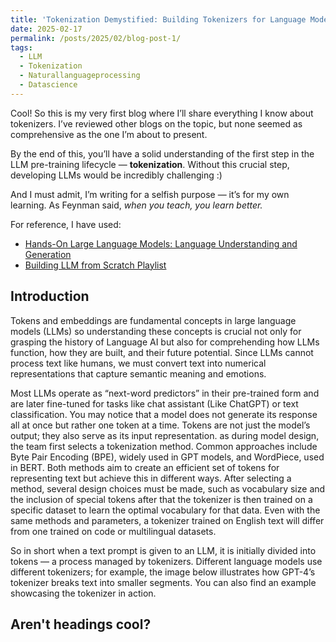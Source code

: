 ```yaml
---
title: 'Tokenization Demystified: Building Tokenizers for Language Models'
date: 2025-02-17
permalink: /posts/2025/02/blog-post-1/
tags:
  - LLM
  - Tokenization
  - Naturallanguageprocessing
  - Datascience
--- 
```


Cool! So this is my very first blog where I’ll share everything I know about tokenizers. I’ve reviewed other blogs on the topic, but none seemed as comprehensive as the one I’m about to present.  

By the end of this, you’ll have a solid understanding of the first step in the LLM pre-training lifecycle — **tokenization**. Without this crucial step, developing LLMs would be incredibly challenging :)  

And I must admit, I’m writing for a selfish purpose — it’s for my own learning. As Feynman said, *when you teach, you learn better.*  

For reference, I have used:  
- [Hands-On Large Language Models: Language Understanding and Generation](https://www.amazon.in/Hands-Large-Language-Models-Understanding/dp/1098150961)  
- [Building LLM from Scratch Playlist](https://youtube.com/playlist?list=PLPTV0NXA_ZSgsLAr8YCgCwhPIJNNtexWu&si=R4L7305IMJRb73vl)  


## Introduction
Tokens and embeddings are fundamental concepts in large language models (LLMs) so understanding these concepts is crucial not only for grasping the history of Language AI but also for comprehending how LLMs function, how they are built, and their future potential. Since LLMs cannot process text like humans, we must convert text into numerical representations that capture semantic meaning and emotions.

Most LLMs operate as “next-word predictors” in their pre-trained form and are later fine-tuned for tasks like chat assistant (Like ChatGPT) or text classification. You may notice that a model does not generate its response all at once but rather one token at a time. Tokens are not just the model’s output; they also serve as its input representation. as during model design, the team first selects a tokenization method. Common approaches include Byte Pair Encoding (BPE), widely used in GPT models, and WordPiece, used in BERT. Both methods aim to create an efficient set of tokens for representing text but achieve this in different ways. After selecting a method, several design choices must be made, such as vocabulary size and the inclusion of special tokens after that the tokenizer is then trained on a specific dataset to learn the optimal vocabulary for that data. Even with the same methods and parameters, a tokenizer trained on English text will differ from one trained on code or multilingual datasets.

So in short when a text prompt is given to an LLM, it is initially divided into tokens — a process managed by tokenizers. Different language models use different tokenizers; for example, the image below illustrates how GPT-4’s tokenizer breaks text into smaller segments. You can also find an example showcasing the tokenizer in action.





Aren't headings cool?
------
